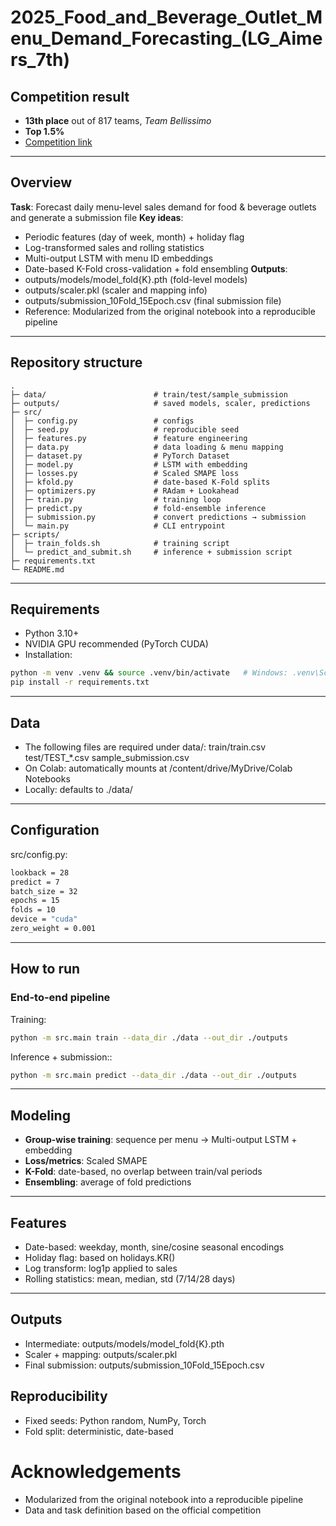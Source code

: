 
# 2025_Food_and_Beverage_Outlet_Menu_Demand_Forecasting_(LG_Aimers_7th)

## Competition result
- **13th place** out of 817 teams, *Team Bellissimo*
- **Top 1.5%**
- [Competition link](https://dacon.io/competitions/official/236559/overview/description)

---

## Overview
**Task**: Forecast daily menu-level sales demand for food & beverage outlets and generate a submission file
**Key ideas**:
   - Periodic features (day of week, month) + holiday flag
   - Log-transformed sales and rolling statistics
   - Multi-output LSTM with menu ID embeddings
   - Date-based K-Fold cross-validation + fold ensembling
**Outputs**:
   - outputs/models/model_fold{K}.pth (fold-level models)
   - outputs/scaler.pkl (scaler and mapping info)
   - outputs/submission_10Fold_15Epoch.csv (final submission file)
   - Reference: Modularized from the original notebook into a reproducible pipeline

---

## Repository structure
```
.
├─ data/                        # train/test/sample_submission
├─ outputs/                     # saved models, scaler, predictions
├─ src/
│  ├─ config.py                 # configs
│  ├─ seed.py                   # reproducible seed
│  ├─ features.py               # feature engineering
│  ├─ data.py                   # data loading & menu mapping
│  ├─ dataset.py                # PyTorch Dataset
│  ├─ model.py                  # LSTM with embedding
│  ├─ losses.py                 # Scaled SMAPE loss
│  ├─ kfold.py                  # date-based K-Fold splits
│  ├─ optimizers.py             # RAdam + Lookahead
│  ├─ train.py                  # training loop
│  ├─ predict.py                # fold-ensemble inference
│  ├─ submission.py             # convert predictions → submission
│  └─ main.py                   # CLI entrypoint
├─ scripts/
│  ├─ train_folds.sh            # training script
│  └─ predict_and_submit.sh     # inference + submission script
├─ requirements.txt
└─ README.md
```
---

## Requirements
- Python 3.10+
- NVIDIA GPU recommended (PyTorch CUDA)
- Installation:
```bash
python -m venv .venv && source .venv/bin/activate   # Windows: .venv\Scripts\activate
pip install -r requirements.txt
```

---

## Data
- The following files are required under data/:
   train/train.csv
   test/TEST_*.csv
   sample_submission.csv
- On Colab: automatically mounts at /content/drive/MyDrive/Colab Notebooks
- Locally: defaults to ./data/

---

## Configuration
src/config.py:
```bash
lookback = 28
predict = 7
batch_size = 32
epochs = 15
folds = 10
device = "cuda"
zero_weight = 0.001
```

---

## How to run

### End-to-end pipeline

Training:
```bash
python -m src.main train --data_dir ./data --out_dir ./outputs
```

Inference + submission::
```bash
python -m src.main predict --data_dir ./data --out_dir ./outputs
```

---

## Modeling
- **Group-wise training**: sequence per menu → Multi-output LSTM + embedding
- **Loss/metrics**: Scaled SMAPE
- **K-Fold**: date-based, no overlap between train/val periods
- **Ensembling**: average of fold predictions

---

## Features
- Date-based: weekday, month, sine/cosine seasonal encodings
- Holiday flag: based on holidays.KR()
- Log transform: log1p applied to sales
- Rolling statistics: mean, median, std (7/14/28 days)

---

## Outputs
- Intermediate: outputs/models/model_fold{K}.pth
- Scaler + mapping: outputs/scaler.pkl
- Final submission: outputs/submission_10Fold_15Epoch.csv

## Reproducibility
- Fixed seeds: Python random, NumPy, Torch
- Fold split: deterministic, date-based

# Acknowledgements
- Modularized from the original notebook into a reproducible pipeline
- Data and task definition based on the official competition